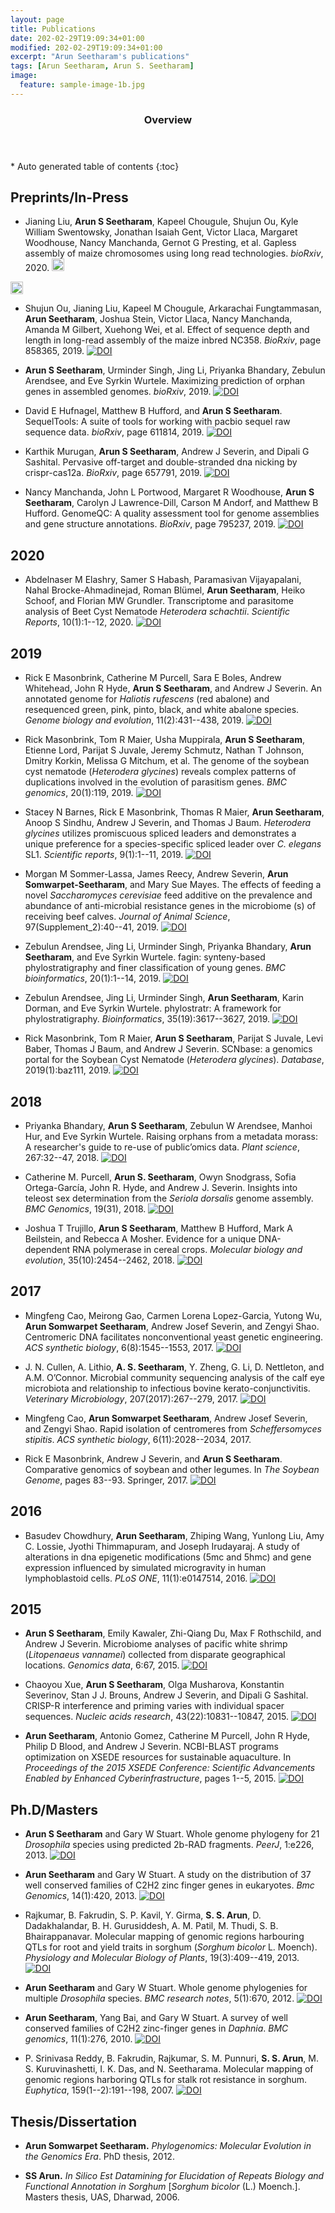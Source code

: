 ```yaml
---
layout: page
title: Publications
date: 202-02-29T19:09:34+01:00
modified: 202-02-29T19:09:34+01:00
excerpt: "Arun Seetharam's publications"
tags: [Arun Seetharam, Arun S. Seetharam]
image:
  feature: sample-image-1b.jpg
---
```


<span id='badgeCont419579' style='width:126px'>
<script src='http://labs.researcherid.com/mashlets?el=badgeCont419579&mashlet=badge&showTitle=false&className=a&rid=B-8899-2015'>
</script>
</span>
<section id="table-of-contents" class="toc">
  <header>
    <h3>Overview</h3>
  </header>
<div id="drawer" markdown="1">
*  Auto generated table of contents
{:toc}
</div>
</section><!-- /#table-of-contents -->

## Preprints/In-Press

- Jianing Liu, **Arun S Seetharam**, Kapeel Chougule, Shujun Ou, Kyle William Swentowsky, Jonathan Isaiah Gent, Victor Llaca, Margaret Woodhouse, Nancy Manchanda, Gernot G Presting, et al. Gapless assembly of maize chromosomes using long read technologies. _bioRxiv_, 2020.
[<img src="https://img.icons8.com/color/48/000000/export-pdf.png" alt="PDF" style="width:20px;"/>](https://www.biorxiv.org/content/10.1101/2020.01.14.906230v2.full.pdf)
<img src="https://img.icons8.com/ios-filled/50/000000/github.png" alt="GIT" style="width:20px;"/>



- Shujun Ou, Jianing Liu, Kapeel M Chougule, Arkarachai Fungtammasan, **Arun Seetharam**, Joshua Stein, Victor Llaca, Nancy Manchanda, Amanda M Gilbert, Xuehong Wei, et al. Effect of sequence depth and length in long-read assembly of the maize inbred NC358. _BioRxiv_, page 858365, 2019.  [![DOI](https://zenodo.org/badge/DOI/10.1101/2020.01.14.906230.svg)](https://doi.org/10.1101/2020.01.14.906230)

- **Arun S Seetharam**, Urminder Singh, Jing Li, Priyanka Bhandary, Zebulun Arendsee, and Eve Syrkin Wurtele. Maximizing prediction of orphan genes in assembled genomes. _bioRxiv_, 2019.  [![DOI](https://zenodo.org/badge/DOI/10.1101/2020.01.14.906230.svg)](https://doi.org/10.1101/2020.01.14.906230)

- David E Hufnagel, Matthew B Hufford, and **Arun S Seetharam**. SequelTools: A suite of tools for working with pacbio sequel raw sequence data. _bioRxiv_, page 611814, 2019. [![DOI](https://zenodo.org/badge/DOI/10.1101/2020.01.14.906230.svg)](https://doi.org/10.1101/2020.01.14.906230)

- Karthik Murugan, **Arun S Seetharam**, Andrew J Severin, and Dipali G Sashital. Pervasive off-target and double-stranded dna nicking by crispr-cas12a. _BioRxiv_, page 657791, 2019. [![DOI](https://zenodo.org/badge/DOI/10.1101/2020.01.14.906230.svg)](https://doi.org/10.1101/2020.01.14.906230)

- Nancy Manchanda, John L Portwood, Margaret R Woodhouse, **Arun S Seetharam**, Carolyn J Lawrence-Dill, Carson M Andorf, and Matthew B Hufford. GenomeQC: A quality assessment tool for genome assemblies and gene structure annotations. _BioRxiv_, page 795237, 2019. [![DOI](https://zenodo.org/badge/DOI/10.1101/2020.01.14.906230.svg)](https://doi.org/10.1101/2020.01.14.906230)


## 2020

- Abdelnaser M Elashry, Samer S Habash, Paramasivan Vijayapalani, Nahal Brocke-Ahmadinejad, Roman Blümel, **Arun Seetharam**, Heiko Schoof, and Florian MW Grundler. Transcriptome and parasitome analysis of Beet Cyst Nematode _Heterodera schachtii_. _Scientific Reports_, 10(1):1--12, 2020. [![DOI](https://zenodo.org/badge/DOI/10.1101/2020.01.14.906230.svg)](https://doi.org/10.1101/2020.01.14.906230)


## 2019

- Rick E Masonbrink, Catherine M Purcell, Sara E Boles, Andrew Whitehead, John R Hyde, **Arun S Seetharam**, and Andrew J Severin. An annotated genome for _Haliotis rufescens_ (red abalone) and resequenced green, pink, pinto, black, and white abalone species. _Genome biology and evolution_, 11(2):431--438, 2019. [![DOI](https://zenodo.org/badge/DOI/10.1101/2020.01.14.906230.svg)](https://doi.org/10.1101/2020.01.14.906230)

- Rick Masonbrink, Tom R Maier, Usha Muppirala, **Arun S Seetharam**, Etienne Lord, Parijat S Juvale, Jeremy Schmutz, Nathan T Johnson, Dmitry Korkin, Melissa G Mitchum, et al. The genome of the soybean cyst nematode (_Heterodera glycines_) reveals complex patterns of duplications involved in the evolution of parasitism genes. _BMC genomics_, 20(1):119, 2019. [![DOI](https://zenodo.org/badge/DOI/10.1101/2020.01.14.906230.svg)](https://doi.org/10.1101/2020.01.14.906230)

- Stacey N Barnes, Rick E Masonbrink, Thomas R Maier, **Arun Seetharam**, Anoop S Sindhu, Andrew J Severin, and Thomas J Baum. _Heterodera glycines_ utilizes promiscuous spliced leaders and demonstrates a unique preference for a species-specific spliced leader over _C. elegans_ SL1. _Scientific reports_, 9(1):1--11, 2019. [![DOI](https://zenodo.org/badge/DOI/10.1101/2020.01.14.906230.svg)](https://doi.org/10.1101/2020.01.14.906230)

- Morgan M Sommer-Lassa, James Reecy, Andrew Severin, **Arun Somwarpet-Seetharam**, and Mary Sue Mayes. The effects of feeding a novel _Saccharomyces cerevisiae_ feed additive on the prevalence and abundance of anti-microbial resistance genes in the microbiome (s) of receiving beef calves. _Journal of Animal Science_, 97(Supplement\_2):40--41, 2019. [![DOI](https://zenodo.org/badge/DOI/10.1101/2020.01.14.906230.svg)](https://doi.org/10.1101/2020.01.14.906230)

- Zebulun Arendsee, Jing Li, Urminder Singh, Priyanka Bhandary, **Arun Seetharam**, and Eve Syrkin Wurtele. fagin: synteny-based phylostratigraphy and finer classification of young genes. _BMC bioinformatics_, 20(1):1--14, 2019. [![DOI](https://zenodo.org/badge/DOI/10.1101/2020.01.14.906230.svg)](https://doi.org/10.1101/2020.01.14.906230)

- Zebulun Arendsee, Jing Li, Urminder Singh, **Arun Seetharam**, Karin Dorman, and Eve Syrkin Wurtele. phylostratr: A framework for phylostratigraphy. _Bioinformatics_, 35(19):3617--3627, 2019. [![DOI](https://zenodo.org/badge/DOI/10.1101/2020.01.14.906230.svg)](https://doi.org/10.1101/2020.01.14.906230)

- Rick Masonbrink, Tom R Maier, **Arun S Seetharam**, Parijat S Juvale, Levi Baber, Thomas J Baum, and Andrew J Severin. SCNbase: a genomics portal for the Soybean Cyst Nematode (_Heterodera glycines_). _Database_, 2019(1):baz111, 2019. [![DOI](https://zenodo.org/badge/DOI/10.1101/2020.01.14.906230.svg)](https://doi.org/10.1101/2020.01.14.906230)

## 2018

- Priyanka Bhandary, **Arun S Seetharam**, Zebulun W Arendsee, Manhoi Hur, and Eve Syrkin Wurtele. Raising orphans from a metadata morass: A researcher's guide to re-use of public’omics data. _Plant science_, 267:32--47, 2018. [![DOI](https://zenodo.org/badge/DOI/10.1101/2020.01.14.906230.svg)](https://doi.org/10.1101/2020.01.14.906230)

- Catherine M. Purcell, **Arun S. Seetharam**, Owyn Snodgrass, Sofia Ortega-García, John R. Hyde, and Andrew J. Severin. Insights into teleost sex determination from the _Seriola dorsalis_ genome assembly. _BMC Genomics_, 19(31), 2018. [![DOI](https://zenodo.org/badge/DOI/10.1101/2020.01.14.906230.svg)](https://doi.org/10.1101/2020.01.14.906230)

- Joshua T Trujillo, **Arun S Seetharam**, Matthew B Hufford, Mark A Beilstein, and Rebecca A Mosher. Evidence for a unique DNA-dependent RNA polymerase in cereal crops. _Molecular biology and evolution_, 35(10):2454--2462, 2018. [![DOI](https://zenodo.org/badge/DOI/10.1101/2020.01.14.906230.svg)](https://doi.org/10.1101/2020.01.14.906230)

## 2017

- Mingfeng Cao, Meirong Gao, Carmen Lorena Lopez-Garcia, Yutong Wu, **Arun Somwarpet Seetharam**, Andrew Josef Severin, and Zengyi Shao. Centromeric DNA facilitates nonconventional yeast genetic engineering. _ACS synthetic biology_, 6(8):1545--1553, 2017. [![DOI](https://zenodo.org/badge/DOI/10.1101/2020.01.14.906230.svg)](https://doi.org/10.1101/2020.01.14.906230)

- J. N. Cullen, A. Lithio, **A. S. Seetharam**, Y. Zheng, G. Li, D. Nettleton, and A.M. O’Connor. Microbial community sequencing analysis of the calf eye microbiota and relationship to infectious bovine kerato-conjunctivitis. _Veterinary Microbiology_, 207(2017):267--279, 2017. [![DOI](https://zenodo.org/badge/DOI/10.1101/2020.01.14.906230.svg)](https://doi.org/10.1101/2020.01.14.906230)

- Mingfeng Cao, **Arun Somwarpet Seetharam**, Andrew Josef Severin, and Zengyi Shao. Rapid isolation of centromeres from _Scheffersomyces stipitis_. _ACS synthetic biology_, 6(11):2028--2034, 2017.

- Rick E Masonbrink, Andrew J Severin, and **Arun S Seetharam**. Comparative genomics of soybean and other legumes. In _The Soybean Genome_, pages 83--93. Springer, 2017. [![DOI](https://zenodo.org/badge/DOI/10.1101/2020.01.14.906230.svg)](https://doi.org/10.1101/2020.01.14.906230)

## 2016

- Basudev Chowdhury, **Arun Seetharam**, Zhiping Wang, Yunlong Liu, Amy C. Lossie, Jyothi Thimmapuram, and Joseph Irudayaraj. A study of alterations in dna epigenetic modifications (5mc and 5hmc) and gene expression influenced by simulated microgravity in human lymphoblastoid cells. _PLoS ONE_, 11(1):e0147514, 2016. [![DOI](https://zenodo.org/badge/DOI/10.1101/2020.01.14.906230.svg)](https://doi.org/10.1101/2020.01.14.906230)

## 2015

- **Arun S Seetharam**, Emily Kawaler, Zhi-Qiang Du, Max F Rothschild, and Andrew J Severin. Microbiome analyses of pacific white shrimp (_Litopenaeus vannamei_) collected from disparate geographical locations. _Genomics data_, 6:67, 2015. [![DOI](https://zenodo.org/badge/DOI/10.1101/2020.01.14.906230.svg)](https://doi.org/10.1101/2020.01.14.906230)

- Chaoyou Xue, **Arun S Seetharam**, Olga Musharova, Konstantin Severinov, Stan J J. Brouns, Andrew J Severin, and Dipali G Sashital. CRISP-R interference and priming varies with individual spacer sequences. _Nucleic acids research_, 43(22):10831--10847, 2015. [![DOI](https://zenodo.org/badge/DOI/10.1101/2020.01.14.906230.svg)](https://doi.org/10.1101/2020.01.14.906230)

- **Arun Seetharam**, Antonio Gomez, Catherine M Purcell, John R Hyde, Philip D Blood, and Andrew J Severin. NCBI-BLAST programs optimization on XSEDE resources for sustainable aquaculture. In _Proceedings of the 2015 XSEDE Conference: Scientific Advancements Enabled by Enhanced Cyberinfrastructure_, pages 1--5, 2015. [![DOI](https://zenodo.org/badge/DOI/10.1101/2020.01.14.906230.svg)](https://doi.org/10.1101/2020.01.14.906230)

## Ph.D/Masters

- **Arun S Seetharam** and Gary W Stuart. Whole genome phylogeny for 21 _Drosophila_ species using predicted 2b-RAD fragments. _PeerJ_, 1:e226, 2013. [![DOI](https://zenodo.org/badge/DOI/10.1101/2020.01.14.906230.svg)](https://doi.org/10.1101/2020.01.14.906230)

- **Arun Seetharam** and Gary W Stuart. A study on the distribution of 37 well conserved families of C2H2 zinc finger genes in eukaryotes. _Bmc Genomics_, 14(1):420, 2013. [![DOI](https://zenodo.org/badge/DOI/10.1101/2020.01.14.906230.svg)](https://doi.org/10.1101/2020.01.14.906230)

- Rajkumar, B. Fakrudin, S. P. Kavil, Y. Girma, **S. S. Arun**, D. Dadakhalandar, B. H. Gurusiddesh, A. M. Patil, M. Thudi, S. B. Bhairappanavar.  Molecular mapping of genomic regions harbouring QTLs for root and yield traits in sorghum (_Sorghum bicolor_ L. Moench). _Physiology and Molecular Biology of Plants_, 19(3):409--419, 2013. [![DOI](https://zenodo.org/badge/DOI/10.1101/2020.01.14.906230.svg)](https://doi.org/10.1101/2020.01.14.906230)

- **Arun Seetharam** and Gary W Stuart. Whole genome phylogenies for multiple _Drosophila_ species. _BMC research notes_, 5(1):670, 2012. [![DOI](https://zenodo.org/badge/DOI/10.1101/2020.01.14.906230.svg)](https://doi.org/10.1101/2020.01.14.906230)

- **Arun Seetharam**, Yang Bai, and Gary W Stuart. A survey of well conserved families of C2H2 zinc-finger genes in _Daphnia_. _BMC genomics_, 11(1):276, 2010. [![DOI](https://zenodo.org/badge/DOI/10.1101/2020.01.14.906230.svg)](https://doi.org/10.1101/2020.01.14.906230)

- P. Srinivasa Reddy, B. Fakrudin, Rajkumar, S. M. Punnuri, **S. S. Arun**, M. S. Kuruvinashetti, I. K. Das, and N. Seetharama. Molecular mapping of genomic regions harboring QTLs for stalk rot resistance in sorghum. _Euphytica_, 159(1--2):191--198, 2007. [![DOI](https://zenodo.org/badge/DOI/10.1101/2020.01.14.906230.svg)](https://doi.org/10.1101/2020.01.14.906230)


## Thesis/Dissertation

-  **Arun Somwarpet Seetharam.** _Phylogenomics: Molecular Evolution in the Genomics Era_. PhD thesis, 2012.

- **SS Arun.** _In Silico Est Datamining for Elucidation of Repeats Biology and Functional Annotation in Sorghum_ [_Sorghum bicolor_ (L.) Moench.]. Masters thesis, UAS, Dharwad, 2006.
